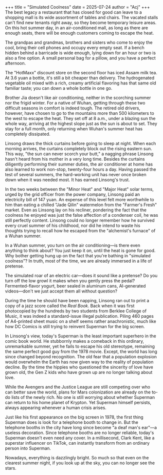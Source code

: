 +++
title = "Simulated Coolness"
date = 2025-07-24
author = "Acj"
+++
The best legacy a restaurant that has closed for good can leave to a shopping mall is its wide assortment of tables and chairs. The vacated stalls can't find new tenants right away, so they become temporary leisure areas.
On this hot summer day, in an air-conditioned mall, as long as there are enough seats, there will be enough customers coming to escape the heat.

The grandpas and grandmas, brothers and sisters who come to enjoy the cool, bring their cell phones and occupy every empty seat. If a bench hidden behind a barricade is wide enough, lying down for an hour or two is also a fine option. A small personal bag for a pillow, and you have a perfect afternoon.

The "HotMaxx" discount store on the second floor has iced Assam milk tea. At 3.6 yuan a bottle, it's still a bit cheaper than delivery. The hydrogenated vegetable oil mixed with a rich, creamy artificial flavoring has that same old familiar taste; you can down a whole bottle in one go.

Brother Jia doesn't like air conditioning, neither in the scorching summer nor the frigid winter. For a native of Wuhan, getting through these two difficult seasons in comfort is indeed tough.
The retired old drivers, however, have chosen to go to the mountains more than 500 kilometers to the west to escape the heat. They set off at 8 a.m., under a blazing sun the whole way, arriving at the highest slope just as the sun is about to set. They stay for a full month, only returning when Wuhan's summer heat has completely dissipated.

Linsong draws the thick curtains before going to sleep at night. When each morning arrives, the curtains completely block out the rising eastern sun. This way, "the sun can never scorch your butt," a nagging phrase Linsong hasn't heard from his mother in a very long time.
Besides the curtains diligently performing their summer duties, the air conditioner at home has also learned to work non-stop, twenty-four hours a day. Having passed the test of several summers, the hard-working unit has never once broken down when it was needed most. It has earned Linsong's trust.

In the two weeks between the "Minor Heat" and "Major Heat" solar terms, urged by the grid officer from the power company, Linsong paid an electricity bill of 147 yuan. An expense of this level felt more worthwhile to him than eating a chilled "Jade Qilin" watermelon from the "Farmer's Fresh" market.
Even as Linsong lay on his recliner, pondering the fact that the coolness he enjoyed was just the false affection of a condenser coil, he was still perfectly content. Linsong could no longer remember how he survived every cruel summer of his childhood, nor did he intend to waste his thoughts trying to recall how he escaped from the "alchemist's furnace" of a Wuhan summer.

In a Wuhan summer, you turn on the air conditioning—is there even anything to think about? You just keep it on, until the heat is gone for good.
Why bother getting hung up on the fact that you're bathing in "simulated coolness"? In truth, most of the time, we are already immersed in a life of pretense.

The simulated roar of an electric car—does it sound like a pretense? Do you turn off the low growl it makes when you gently press the pedal?
Fermented-flavor yogurt, beer sealed in aluminum cans, AI-generated videos—don't we just accept them all without question?

During the time he should have been napping, Linsong ran out to print a copy of a jazz score called the *Real Book*. Back when it was first photocopied by the hundreds by two students from Berklee College of Music, it was indeed a standard-issue illegal publication.
Piling 460 pages of A4-printed sheet music on a shelf seems rather anachronistic, much like how DC Comics is still trying to reinvent Superman for the big screen.

In Linsong's view, today's Superman is the least important superhero in the comic book world. He stubbornly makes a comeback in this ordinary, unremarkable summer, yet he fails to escape his old stereotype, remaining the same perfect good guy from the 1978 movie.
Except, the world has long since changed beyond recognition. The old fear that a population explosion would overwhelm the Earth has now given way to the reality of population decline. By the time the hippies who questioned the sincerity of love have grown old, the Gen Z kids who have grown up are no longer talking about love.

While the Avengers and the Justice League are still competing over who can better save the world, plans for Mars colonization are already on the to-do lists of the newly rich.
No one is still worrying about whether Superman can return to his home planet of Krypton.
Yet Superman himself persists, always appearing whenever a human crisis arises.

Just like his first appearance on the big screen in 1978, the first thing Superman does is look for a telephone booth to change in. But the telephone booths in the city have long since become "a deaf man's ear"—a useless decoration. Since telephone booths are no longer reliable, today's Superman doesn't even need any cover. In a millisecond, Clark Kent, like a superstar influencer on TikTok, can instantly transform from an ordinary person into Superman.

Nowadays, everything is dazzlingly bright. So much so that even on the clearest summer night, if you look up at the sky, you can no longer see the stars.
